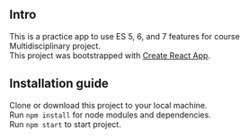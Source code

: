## Intro   
This is a practice app to use ES 5, 6, and 7 features for course Multidisciplinary project.  
This project was bootstrapped with [Create React App](https://github.com/facebookincubator/create-react-app).

## Installation guide   
Clone or download this project to your local machine.   
Run `npm install` for node modules and dependencies.  
Run `npm start` to start project.   
